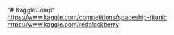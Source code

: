 "# KaggleComp" <br />
https://www.kaggle.com/competitions/spaceship-titanic <br />
https://www.kaggle.com/redblackberry
